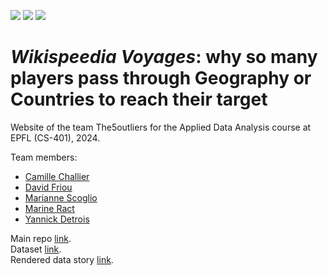 ![](https://img.shields.io/badge/CSS3-1572B6?style=for-the-badge&logo=css3&logoColor=white)
![](https://img.shields.io/badge/HTML5-E34F26?style=for-the-badge&logo=html5&logoColor=white)
![](https://img.shields.io/badge/Plotly-239120?style=for-the-badge&logo=plotly&logoColor=white)

# *Wikispeedia Voyages*: why so many players pass through Geography or Countries to reach their target

Website of the team The5outliers for the Applied Data Analysis course at EPFL (CS-401), 2024.

Team members:
- [Camille Challier](https://github.com/CamilleChallier)
- [David Friou](https://github.com/AfroDeivid)
- [Marianne Scoglio](https://github.com/mariscoglio)
- [Marine Ract](https://github.com/marineract)
- [Yannick Detrois](https://github.com/YannickDetrois)

Main repo [link](https://github.com/epfl-ada/ada-2024-project-the5outliers). \
Dataset [link](https://snap.stanford.edu/data/wikispeedia.html). \
Rendered data story [link](https://yannickdetrois.github.io/epfl-ada-datastory/).
